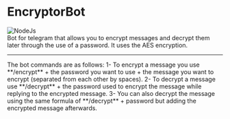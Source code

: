 # EncryptorBot

![NodeJs](https://camo.githubusercontent.com/faec9d89bd2c7d47b91d988dcd0f27011c27e8191d45836cfa36bf2b3c2a92bd/68747470733a2f2f696d672e736869656c64732e696f2f7374617469632f76313f7374796c653d666f722d7468652d6261646765266d6573736167653d4e6f64652e6a7326636f6c6f723d333339393333266c6f676f3d4e6f64652e6a73266c6f676f436f6c6f723d464646464646266c6162656c3d)
<br/> 
Bot for telegram that allows you to encrypt messages and decrypt them later through the use of a password. It uses the AES encryption.
<hr />
The bot commands are as follows:
1- To encrypt a message you use **/encrypt** + the password you want to use + the message you want to encrypt (separated from each other by spaces).
2- To decrypt a message use **/decrypt** + the password used to encrypt the message while replying to the encrypted message.
3- You can also decrypt the message using the same formula of **/decrypt** + password but adding the encrypted message afterwards.
